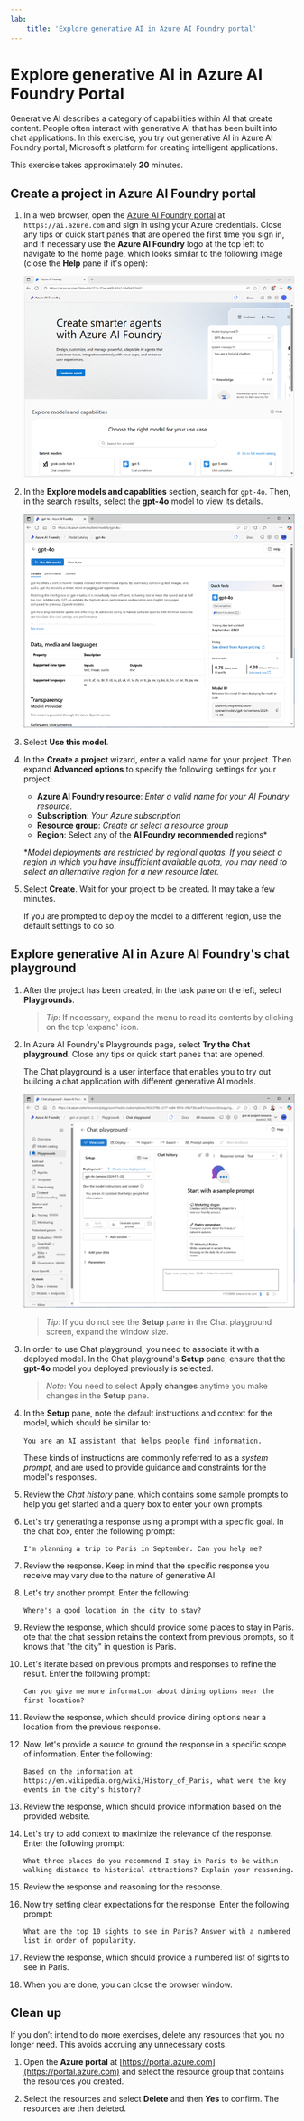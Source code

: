 ```yaml
---
lab:
    title: 'Explore generative AI in Azure AI Foundry portal'
---
```


# Explore generative AI in Azure AI Foundry Portal

Generative AI describes a category of capabilities within AI that create content. People often interact with generative AI that has been built into chat applications. In this exercise, you try out generative AI in Azure AI Foundry portal, Microsoft's platform for creating intelligent applications. 

This exercise takes approximately **20** minutes.

## Create a project in Azure AI Foundry portal

1. In a web browser, open the [Azure AI Foundry portal](https://ai.azure.com) at `https://ai.azure.com` and sign in using your Azure credentials. Close any tips or quick start panes that are opened the first time you sign in, and if necessary use the **Azure AI Foundry** logo at the top left to navigate to the home page, which looks similar to the following image (close the **Help** pane if it's open):

    ![Screenshot of Azure AI Foundry portal home page.](./media/ai-foundry-portal.png)

1. In the **Explore models and capablities** section, search for `gpt-4o`. Then, in the search results, select the **gpt-4o** model to view its details.

    ![Screenshot of the gpt-4o detals page.](./media/gpt-4o-details.png)

1. Select **Use this model**.

1. In the **Create a project** wizard, enter a valid name for your project. Then expand **Advanced options** to specify the following settings for your project:
    - **Azure AI Foundry resource**: *Enter a valid name for your AI Foundry resource.*
    - **Subscription**: *Your Azure subscription*
    - **Resource group**: *Create or select a resource group*
    - **Region**: Select any of the **AI Foundry recommended** regions\*
    
    \**Model deployments are restricted by regional quotas. If you select a region in which you have insufficient available quota, you may need to select an alternative region for a new resource later.*

1. Select **Create**. Wait for your project to be created. It may take a few minutes.

    If you are prompted to deploy the model to a different region, use the default settings to do so.

## Explore generative AI in Azure AI Foundry's chat playground

1. After the project has been created, in the task pane on the left, select **Playgrounds**. 

    >*Tip*: If necessary, expand the menu to read its contents by clicking on the top 'expand' icon.

1. In Azure AI Foundry's Playgrounds page, select **Try the Chat playground**. Close any tips or quick start panes that are opened.

    The Chat playground is a user interface that enables you to try out building a chat application with different generative AI models.

    ![Screenshot of the gpt-4o detals page.](./media/chat-playground.png)

    >*Tip*: If you do not see the **Setup** pane in the Chat playground screen, expand the window size.  

1. In order to use Chat playground, you need to associate it with a deployed model. In the Chat playground's **Setup** pane, ensure that the **gpt-4o** model you deployed previously is selected. 

    >*Note*: You need to select **Apply changes** anytime you make changes in the **Setup** pane.

1. In the **Setup** pane, note the default instructions and context for the model, which should be similar to:

    `You are an AI assistant that helps people find information.`

    These kinds of instructions are commonly referred to as a *system prompt*, and are used to provide guidance and constraints for the model's responses.

1. Review the *Chat history* pane, which contains some sample prompts to help you get started and a query box to enter your own prompts. 

1. Let's try generating a response using a prompt with a specific goal. In the chat box, enter the following prompt:

    ```prompt
    I'm planning a trip to Paris in September. Can you help me?
    ```

1. Review the response. Keep in mind that the specific response you receive may vary due to the nature of generative AI.

1. Let's try another prompt. Enter the following:

    ```prompt
    Where's a good location in the city to stay?
    ```

1. Review the response, which should provide some places to stay in Paris. ote that the chat session retains the context from previous prompts, so it knows that "the city" in question is Paris.

1. Let's iterate based on previous prompts and responses to refine the result. Enter the following prompt:

    ```prompt
    Can you give me more information about dining options near the first location?
    ```

1. Review the response, which should provide dining options near a location from the previous response. 

1. Now, let's provide a source to ground the response in a specific scope of information. Enter the following: 

    ```prompt
    Based on the information at https://en.wikipedia.org/wiki/History_of_Paris, what were the key events in the city's history?
    ```

1. Review the response, which should provide information based on the provided website. 

1. Let's try to add context to maximize the relevance of the response. Enter the following prompt: 

    ```prompt
    What three places do you recommend I stay in Paris to be within walking distance to historical attractions? Explain your reasoning.
    ```

1. Review the response and reasoning for the response.  

1. Now try setting clear expectations for the response. Enter the following prompt:

    ```prompt
    What are the top 10 sights to see in Paris? Answer with a numbered list in order of popularity.
    ```

1. Review the response, which should provide a numbered list of sights to see in Paris.

1. When you are done, you can close the browser window.

## Clean up

If you don’t intend to do more exercises, delete any resources that you no longer need. This avoids accruing any unnecessary costs.

1. Open the **Azure portal** at [https://portal.azure.com](https://portal.azure.com) and select the resource group that contains the resources you created.

1. Select the resources and select **Delete** and then **Yes** to confirm. The resources are then deleted.
